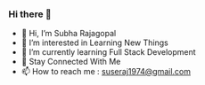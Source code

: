 ### Hi there 👋


- 👋 Hi, I’m Subha Rajagopal
- 👀 I’m interested in Learning New Things
- 🌱 I’m currently learning Full Stack Development
- 💞️ Stay Connected With Me 
- 📫 How to reach me : suseraj1974@gmail.com


